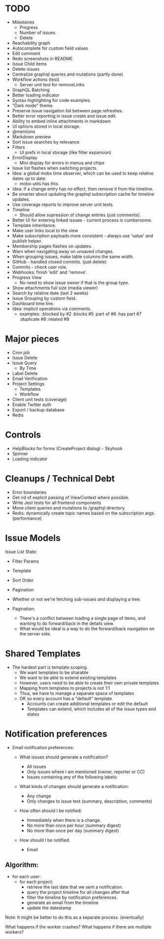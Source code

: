 # TODO

* Milestones
  * Progress
  * Number of issues
  * Delete
* Reachability graph
* Autocomplete for custom field values
* Edit comment
* Redo screenshots in README
* Issue Child items
* Delete issues
* Centralize graphql queries and mutations (partly done)
* Workflow actions (test)
  * Server unit test for removeLinks
* GraphQL Batching
* Better loading indicator
* Syntax highlighting for code examples.
* "Dark mode" theme.
* Preserve issue navigation list between page refreshes.
* Better error reporting in issue create and issue edit.
* Ability to embed inline attachments in markdown
* UI options stored in local storage.
* @mentions
* Markdown preview
* Sort issue searches by relevance
* Filters
  * UI prefs in local storage (like filter expansion)
* ErrorDisplay
  * Mini display for errors in menus and chips
* Issue list flashes when switching projects.
* Idea: a global mobx time observer, which can be used to keep relative dates up to date.
  * mobx-utils has this.
* Idea: if a change entry has *no* effect, then remove it from the timeline.
* Be smarter about updating the graphql subscription cache for timeline updates.
* Use coverage reports to improve server unit tests.
* Timeline
  * Should allow supression of change entries (just comments).
* Better UI for entering linked issues - current process is cumbersome.
* Template inheritance.
* Make user links local to the view
* Make subscription payloads more consistent - always use 'value' and publish helper.
* Membership pages flashes on updates.
* Warn when navigating away on unsaved changes.
* When grouping issues, make table columns the same width.
* GitHub - handled closed commits. (just delete)
* Commits - check user role.
* Webhooks: finish 'edit' and 'remove'.
* Progress View
  * No need to show issue owner if that is the group type.
* Show attachments full size (media viewer)
* Search by relative date (last 2 weeks)
* Issue Grouping by custom field.
* Dashboard time line.
* Idea: implicit operations via comments.
  * examples:
    :blocked by #2
    :blocks #5
    :part of #6
    :has part #7
    :duplicate #8
    :related #9

# Major pieces

* Cron job
* Issue Delete
* Issue Query
  * By Time
* Label Delete
* Email Verification
* Project Settings
  * Templates
  * Workflow
* Client unit tests (coverage)
* Enable Twitter auth
* Export / backup database
* Redis

# Controls

* HelpBlocks for forms (CreateProject dialog) - Skyhook
* Spinner
* Loading indicator

# Cleanups / Technical Debt

* Error boundaries
* Get rid of explicit passing of ViewContext where possible.
* Write Jest tests for all frontend components
* Move client queries and mutations to /graphql directory.
* Redis: dynamically create topic names based on the subscription args. (performance)

# Issue Models

Issue List State:

* Filter Params
* Template
* Sort Order
* Pagination
* Whether or not we're fetching sub-issues and displaying a tree.

* Pagination:
  * There's a conflict between loading a single page of items, and wanting to do forward/back
    in the details view.
  * What would be ideal is a way to do the forward/back navigation on the server side.

# Shared Templates

* The hardest part is template scoping.
  * We want templates to be sharable
  * We want to be able to extend existing templates
  * However, users need to be able to create their own private templates
  * Mapping from templates to projects is not 1:1
  * Thus, we have to manage a separate space of templates
  * OK so every account has a "default" template
    * Accounts can create additional templates or edit the default
    * Templates can extend, which includes all of the issue types and states

# Notification preferences

* Email notification preferences:
  * What issues should generate a notification?
    * All issues
    * Only issues where I am mentioned (owner, reporter or CC)
    * Issues containing any of the following labels:

  * What kinds of changes should generate a notification:
    * Any change
    * Only changes to issue test (summary, description, comments)

  * How often should I be notified:
    * Immediately when there is a change.
    * No more than once per hour (summary digest)
    * No more than once per day (summary digest)

  * How should I be notified:
    * Email

## Algorithm:

- for each user:
  - for each project:
    - retrieve the last date that we sent a notification.
    - query the project timeline for all changes after that
    - filter the timeline by notification preferences.
    - generate an email from the timeline
    - update the datestamp

Note: It might be better to do this as a separate process. (eventually)

What happens if the worker crashes?
What happens if there are multiple workers?
